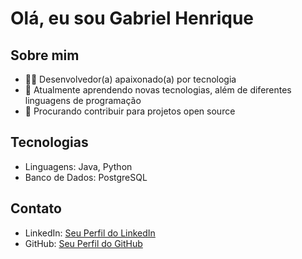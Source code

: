 # Olá, eu sou Gabriel Henrique

## Sobre mim

- 👩‍💻 Desenvolvedor(a) apaixonado(a) por tecnologia
- 🌱 Atualmente aprendendo novas tecnologias, além de diferentes linguagens de programação
- 🚀 Procurando contribuir para projetos open source

## Tecnologias

- Linguagens: Java, Python
- Banco de Dados: PostgreSQL

## Contato

- LinkedIn: [Seu Perfil do LinkedIn](https://www.linkedin.com/in/gabadeveloper/)
- GitHub: [Seu Perfil do GitHub](https://github.com/devgaba)